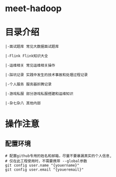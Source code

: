# meet-hadoop

# 目录介绍
```
|-面试题库 常见大数据面试题库

|-Flink Flink知识大全

|-运维相关 常见运维相关操作

|-踩坑记录 实践中发生的技术事故和处理过程记录

|-个人服务 服务器折腾记录

|-游戏私服 部分游戏私服搭建和运维知识

|-杂七杂八 其他内部

```


# 操作注意
## 配置环境
```shell
# 配置github专用的姓名和邮箱，尽量不要暴漏真实的个人信息,
# 仅在此工程使用时，不需要携带 --global参数
git config user.name "{youername}"
git config user.email "{youeremail}"
```

